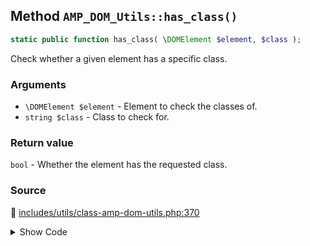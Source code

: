 ## Method `AMP_DOM_Utils::has_class()`

```php
static public function has_class( \DOMElement $element, $class );
```

Check whether a given element has a specific class.

### Arguments

* `\DOMElement $element` - Element to check the classes of.
* `string $class` - Class to check for.

### Return value

`bool` - Whether the element has the requested class.

### Source

:link: [includes/utils/class-amp-dom-utils.php:370](/includes/utils/class-amp-dom-utils.php#L370-L378)

<details>
<summary>Show Code</summary>

```php
public static function has_class( DOMElement $element, $class ) {
	if ( ! $element->hasAttribute( 'class' ) ) {
		return false;
	}
	$classes = $element->getAttribute( 'class' );
	return in_array( $class, preg_split( '/\s/', $classes ), true );
}
```

</details>
